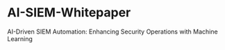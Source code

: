 # AI-SIEM-Whitepaper
AI-Driven SIEM Automation: Enhancing Security Operations with Machine Learning

